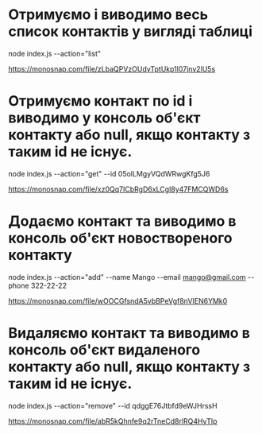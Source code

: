 # Отримуємо і виводимо весь список контактів у вигляді таблиці

node index.js --action="list"

https://monosnap.com/file/zLbaQPVzOUdyTptUkp1l07jnv2lU5s

# Отримуємо контакт по id і виводимо у консоль об'єкт контакту або null, якщо контакту з таким id не існує.

node index.js --action="get" --id 05olLMgyVQdWRwgKfg5J6

https://monosnap.com/file/xz0Qq7ICbRgD6xLCgI8y47FMCQWD6s

# Додаємо контакт та виводимо в консоль об'єкт новоствореного контакту

node index.js --action="add" --name Mango --email mango@gmail.com --phone 322-22-22

https://monosnap.com/file/wOOCGfsndA5vbBPeVgf8nVIEN6YMk0

# Видаляємо контакт та виводимо в консоль об'єкт видаленого контакту або null, якщо контакту з таким id не існує.

node index.js --action="remove" --id qdggE76Jtbfd9eWJHrssH

https://monosnap.com/file/abR5kQhnfe9q2rTneCd8rlRQ4HyTIp
